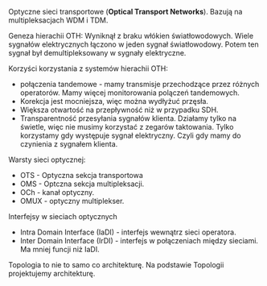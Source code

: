 Optyczne sieci transportowe (**Optical Transport Networks**). Bazują na multipleksacjach WDM i TDM.

Geneza hierachii OTH:
Wyniknął z braku włókien światłowodowych. Wiele sygnałów elektrycznych łączono w jeden sygnał światłowodowy. Potem ten sygnał był demultipleksowany w sygnały elektryczne.

Korzyści korzystania z systemów hierachii OTH:
- połączenia tandemowe - mamy transmisje przechodzące przez różnych operatorów. Mamy więcej monitorowania polączeń tandemowych.
- Korekcja jest mocniejsza, więc można wydłyżuć przęsła.
- Większa otwartość na przepływność niż w przypadku SDH.
- Transparentność przesyłania sygnałów klienta. Działamy tylko na świetle, więc nie musimy korzystać z zegarów taktowania. Tylko korzystamy gdy występuje sygnał elektryczny. Czyli gdy mamy do czynienia z sygnałem klienta.

Warsty sieci optycznej:
- OTS - Optyczna sekcja transportowa
- OMS - Optczna sekcja multipleksacji.
- OCh - kanał optyczny.
- OMUX - optyczny multiplekser.

Interfejsy w sieciach optycznych
- Intra Domain Interface (IaDI) - interfejs wewnątrz sieci operatora.
- Inter Domain Interface (IrDI) - interfejs w połączeniach między sieciami. Ma mniej funcji niż IaDI.

Topologia to nie to samo co architekturę. Na podstawie Topologii projektujemy architekturę.




